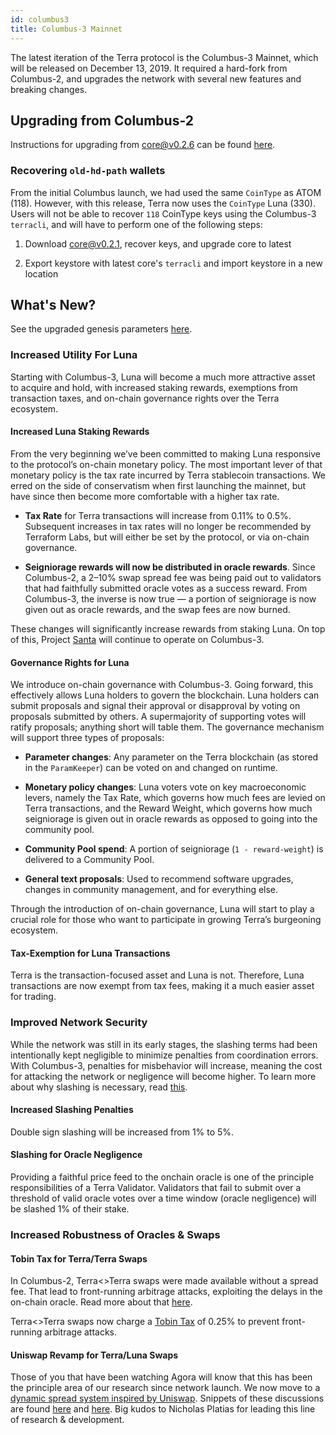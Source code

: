 ```yaml
---
id: columbus3
title: Columbus-3 Mainnet
---
```


The latest iteration of the Terra protocol is the Columbus-3 Mainnet, which will be released on December 13, 2019. It required a hard-fork from Columbus-2, and upgrades the network with several new features and breaking changes.

## Upgrading from Columbus-2

Instructions for upgrading from core@v0.2.6 can be found [here](https://github.com/terra-project/launch/wiki/Columbus-3-Upgrade-Instructions).

### Recovering `old-hd-path` wallets

From the initial Columbus launch, we had used the same `CoinType` as ATOM (118). However, with this release, Terra now uses the `CoinType` Luna (330). Users will not be able to recover `118` CoinType keys using the Columbus-3 `terracli`, and will have to perform one of the following steps:

1. Download core@v0.2.1,  recover keys, and upgrade core to latest

2. Export keystore with latest core's `terracli` and import keystore in a new location

## What's New?

See the upgraded genesis parameters [here](https://github.com/terra-project/launch/tree/master/columbus-3).

### Increased Utility For Luna

Starting with Columbus-3, Luna will become a much more attractive asset to acquire and hold, with increased staking rewards, exemptions from transaction taxes, and on-chain governance rights over the Terra ecosystem.

#### Increased Luna Staking Rewards

From the very beginning we’ve been committed to making Luna responsive to the protocol’s on-chain monetary policy. The most important lever of that monetary policy is the tax rate incurred by Terra stablecoin transactions. We erred on the side of conservatism when first launching the mainnet, but have since then become more comfortable with a higher tax rate.

- **Tax Rate** for Terra transactions will increase from 0.11% to 0.5%. Subsequent increases in tax rates will no longer be recommended by Terraform Labs, but will either be set by the protocol, or via on-chain governance.

- **Seigniorage rewards will now be distributed in oracle rewards**. Since Columbus-2, a 2–10% swap spread fee was being paid out to validators that had faithfully submitted oracle votes as a success reward. From Columbus-3, the inverse is now true — a portion of seigniorage is now given out as oracle rewards, and the swap fees are now burned.


These changes will significantly increase rewards from staking Luna. On top of this, Project [Santa](https://github.com/terra-project/santa) will continue to operate on Columbus-3.

#### Governance Rights for Luna

We introduce on-chain governance with Columbus-3. Going forward, this effectively allows Luna holders to govern the blockchain. Luna holders can submit proposals and signal their approval or disapproval by voting on proposals submitted by others. A supermajority of supporting votes will ratify proposals; anything short will table them. The governance mechanism will support three types of proposals:

- **Parameter changes**: Any parameter on the Terra blockchain (as stored in the `ParamKeeper`) can be voted on and changed on runtime.

- **Monetary policy changes**: Luna voters vote on key macroeconomic levers, namely the Tax Rate, which governs how much fees are levied on Terra transactions, and the Reward Weight, which governs how much seigniorage is given out in oracle rewards as opposed to going into the community pool.

- **Community Pool spend**: A portion of seigniorage (`1 - reward-weight`) is delivered to a Community Pool.

- **General text proposals**: Used to recommend software upgrades, changes in community management, and for everything else.

Through the introduction of on-chain governance, Luna will start to play a crucial role for those who want to participate in growing Terra’s burgeoning ecosystem.

#### Tax-Exemption for Luna Transactions

Terra is the transaction-focused asset and Luna is not. Therefore, Luna transactions are now exempt from tax fees, making it a much easier asset for trading.

### Improved Network Security

While the network was still in its early stages, the slashing terms had been intentionally kept negligible to minimize penalties from coordination errors. With Columbus-3, penalties for misbehavior will increase, meaning the cost for attacking the network or negligence will become higher. To learn more about why slashing is necessary, read [this](https://medium.com/@VitalikButerin/minimal-slashing-conditions-20f0b500fc6c).

#### Increased Slashing Penalties

Double sign slashing will be increased from 1% to 5%.

#### Slashing for Oracle Negligence

Providing a faithful price feed to the onchain oracle is one of the principle responsibilities of a Terra Validator. Validators that fail to submit over a threshold of valid oracle votes over a time window (oracle negligence) will be slashed 1% of their stake.

### Increased Robustness of Oracles & Swaps

#### Tobin Tax for Terra/Terra Swaps

In Columbus-2, Terra<>Terra swaps were made available without a spread fee. That lead to front-running arbitrage attacks, exploiting the delays in the on-chain oracle. Read more about that [here](https://medium.com/terra-money/on-swap-fees-the-greedy-and-the-wise-b967f0c8914e).

Terra<>Terra swaps now charge a [Tobin Tax](https://en.wikipedia.org/wiki/Tobin_tax) of 0.25% to prevent front-running arbitrage attacks.

#### Uniswap Revamp for Terra/Luna Swaps

Those of you that have been watching Agora will know that this has been the principle area of our research since network launch. We now move to a [dynamic spread system inspired by Uniswap](https://github.com/terra-project/core/issues/226). Snippets of these discussions are found [here](https://medium.com/terra-money/survey-of-automated-market-making-algorithms-951f91ce727a) and [here](https://agora.terra.money/t/oracle-revamp-proposal-for-columbus-3/84/4). Big kudos to Nicholas Platias for leading this line of research & development.

